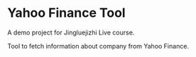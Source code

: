 # Yahoo Finance Tool

A demo project for Jingluejizhi Live course.

Tool to fetch information about company from Yahoo Finance.